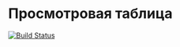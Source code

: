 ﻿# Просмотровая таблица

[![Build Status](https://travis-ci.org/AleksandraSavosina/381706-2_savosina_labs.svg?branch=lab_plex)](https://travis-ci.org/AleksandraSavosina/381706-2_savosina_labs)
